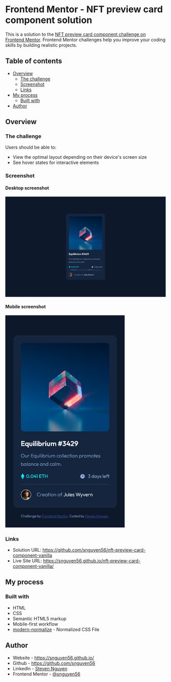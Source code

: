 # Frontend Mentor - NFT preview card component solution

This is a solution to the [NFT preview card component challenge on Frontend Mentor](https://www.frontendmentor.io/challenges/nft-preview-card-component-SbdUL_w0U). Frontend Mentor challenges help you improve your coding skills by building realistic projects.

## Table of contents

- [Overview](#overview)
  - [The challenge](#the-challenge)
  - [Screenshot](#screenshot)
  - [Links](#links)
- [My process](#my-process)
  - [Built with](#built-with)
- [Author](#author)

## Overview

### The challenge

Users should be able to:

- View the optimal layout depending on their device's screen size
- See hover states for interactive elements

### Screenshot

#### Desktop screenshot

![](images/desktop.png)

#### Mobile screenshot

![](images/mobile.png)

### Links

- Solution URL: https://github.com/snguyen56/nft-preview-card-component-vanilla
- Live Site URL: https://snguyen56.github.io/nft-preview-card-component-vanilla/

## My process

### Built with

- HTML
- CSS
- Semantic HTML5 markup
- Mobile-first workflow
- [modern-normalize](https://github.com/sindresorhus/modern-normalize) - Normalized CSS File

## Author

- Website - https://snguyen56.github.io/
- Github - https://github.com/snguyen56
- LinkedIn - [Steven Nguyen](https://www.linkedin.com/in/steven-nguyen-bb5568216/)
- Frontend Mentor - [@snguyen56](https://www.frontendmentor.io/profile/snguyen56)
